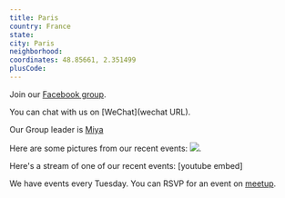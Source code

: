 ```yaml
---
title: Paris
country: France
state: 
city: Paris
neighborhood: 
coordinates: 48.85661, 2.351499
plusCode:
---
```

Join our [Facebook group](https://www.facebook.com/groups/free.code.camp.paris).

You can chat with us on [WeChat](wechat URL).

Our Group leader is [Miya](freecodecamp.org/miya)

Here are some pictures from our recent events:
![](https://scontent-dft4-2.xx.fbcdn.net/v/t31.0-8/11233530_544130219058080_3695438772452844527_o.jpg?oh=7f49153c8d5355a170f5268bb1eebe85&oe=59619045).

Here's a stream of one of our recent events:
[youtube embed]

We have events every Tuesday. You can RSVP for an event on [meetup](meetupurl).
